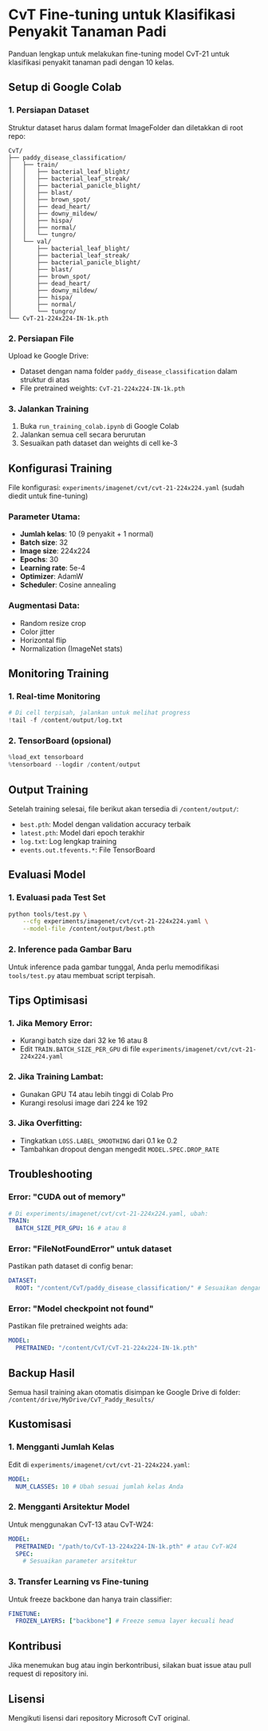 # CvT Fine-tuning untuk Klasifikasi Penyakit Tanaman Padi

Panduan lengkap untuk melakukan fine-tuning model CvT-21 untuk klasifikasi penyakit tanaman padi dengan 10 kelas.

## Setup di Google Colab

### 1. Persiapan Dataset

Struktur dataset harus dalam format ImageFolder dan diletakkan di root repo:

```
CvT/
├── paddy_disease_classification/
│   ├── train/
│   │   ├── bacterial_leaf_blight/
│   │   ├── bacterial_leaf_streak/
│   │   ├── bacterial_panicle_blight/
│   │   ├── blast/
│   │   ├── brown_spot/
│   │   ├── dead_heart/
│   │   ├── downy_mildew/
│   │   ├── hispa/
│   │   ├── normal/
│   │   └── tungro/
│   └── val/
│       ├── bacterial_leaf_blight/
│       ├── bacterial_leaf_streak/
│       ├── bacterial_panicle_blight/
│       ├── blast/
│       ├── brown_spot/
│       ├── dead_heart/
│       ├── downy_mildew/
│       ├── hispa/
│       ├── normal/
│       └── tungro/
└── CvT-21-224x224-IN-1k.pth
```

### 2. Persiapan File

Upload ke Google Drive:

- Dataset dengan nama folder `paddy_disease_classification` dalam struktur di atas
- File pretrained weights: `CvT-21-224x224-IN-1k.pth`

### 3. Jalankan Training

1. Buka `run_training_colab.ipynb` di Google Colab
2. Jalankan semua cell secara berurutan
3. Sesuaikan path dataset dan weights di cell ke-3

## Konfigurasi Training

File konfigurasi: `experiments/imagenet/cvt/cvt-21-224x224.yaml` (sudah diedit untuk fine-tuning)

### Parameter Utama:

- **Jumlah kelas**: 10 (9 penyakit + 1 normal)
- **Batch size**: 32
- **Image size**: 224x224
- **Epochs**: 30
- **Learning rate**: 5e-4
- **Optimizer**: AdamW
- **Scheduler**: Cosine annealing

### Augmentasi Data:

- Random resize crop
- Color jitter
- Horizontal flip
- Normalization (ImageNet stats)

## Monitoring Training

### 1. Real-time Monitoring

```python
# Di cell terpisah, jalankan untuk melihat progress
!tail -f /content/output/log.txt
```

### 2. TensorBoard (opsional)

```python
%load_ext tensorboard
%tensorboard --logdir /content/output
```

## Output Training

Setelah training selesai, file berikut akan tersedia di `/content/output/`:

- `best.pth`: Model dengan validation accuracy terbaik
- `latest.pth`: Model dari epoch terakhir
- `log.txt`: Log lengkap training
- `events.out.tfevents.*`: File TensorBoard

## Evaluasi Model

### 1. Evaluasi pada Test Set

```bash
python tools/test.py \
    --cfg experiments/imagenet/cvt/cvt-21-224x224.yaml \
    --model-file /content/output/best.pth
```

### 2. Inference pada Gambar Baru

Untuk inference pada gambar tunggal, Anda perlu memodifikasi `tools/test.py` atau membuat script terpisah.

## Tips Optimisasi

### 1. Jika Memory Error:

- Kurangi batch size dari 32 ke 16 atau 8
- Edit `TRAIN.BATCH_SIZE_PER_GPU` di file `experiments/imagenet/cvt/cvt-21-224x224.yaml`

### 2. Jika Training Lambat:

- Gunakan GPU T4 atau lebih tinggi di Colab Pro
- Kurangi resolusi image dari 224 ke 192

### 3. Jika Overfitting:

- Tingkatkan `LOSS.LABEL_SMOOTHING` dari 0.1 ke 0.2
- Tambahkan dropout dengan mengedit `MODEL.SPEC.DROP_RATE`

## Troubleshooting

### Error: "CUDA out of memory"

```yaml
# Di experiments/imagenet/cvt/cvt-21-224x224.yaml, ubah:
TRAIN:
  BATCH_SIZE_PER_GPU: 16 # atau 8
```

### Error: "FileNotFoundError" untuk dataset

Pastikan path dataset di config benar:

```yaml
DATASET:
  ROOT: "/content/CvT/paddy_disease_classification/" # Sesuaikan dengan lokasi dataset
```

### Error: "Model checkpoint not found"

Pastikan file pretrained weights ada:

```yaml
MODEL:
  PRETRAINED: "/content/CvT/CvT-21-224x224-IN-1k.pth"
```

## Backup Hasil

Semua hasil training akan otomatis disimpan ke Google Drive di folder:
`/content/drive/MyDrive/CvT_Paddy_Results/`

## Kustomisasi

### 1. Mengganti Jumlah Kelas

Edit di `experiments/imagenet/cvt/cvt-21-224x224.yaml`:

```yaml
MODEL:
  NUM_CLASSES: 10 # Ubah sesuai jumlah kelas Anda
```

### 2. Mengganti Arsitektur Model

Untuk menggunakan CvT-13 atau CvT-W24:

```yaml
MODEL:
  PRETRAINED: "/path/to/CvT-13-224x224-IN-1k.pth" # atau CvT-W24
  SPEC:
    # Sesuaikan parameter arsitektur
```

### 3. Transfer Learning vs Fine-tuning

Untuk freeze backbone dan hanya train classifier:

```yaml
FINETUNE:
  FROZEN_LAYERS: ["backbone"] # Freeze semua layer kecuali head
```

## Kontribusi

Jika menemukan bug atau ingin berkontribusi, silakan buat issue atau pull request di repository ini.

## Lisensi

Mengikuti lisensi dari repository Microsoft CvT original.
